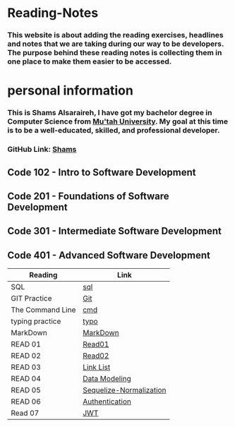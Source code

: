 # Reading-Notes
### This website is about adding the reading exercises, headlines and notes that we are taking during our way to be developers. The purpose behind these reading notes is collecting them in one place to make them easier to be accessed.

# personal information 
### This is Shams Alsaraireh, I have got my bachelor degree in Computer Science  from [Mu'tah University](https://www.mutah.edu.jo/Home.aspx). My goal at this time is to be a well-educated, skilled, and professional developer.

### GitHub Link: [Shams](https://github.com/shamssar)



## Code 102 - Intro to Software Development
## Code 201 - Foundations of Software Development
## Code 301 - Intermediate Software Development
## Code 401 - Advanced Software Development


| Reading               | Link |
| -----------           | ----------- |
| SQL                   | [sql](Sql.md)|
|GIT Practice           | [Git](Git.md)|    
|The Command Line       | [cmd](cmd.md)|
|typing practice        | [typo](Typo.md)|
| MarkDown              | [MarkDown](markdown.md)
|READ 01                | [Read01](READ01.md)|
|READ 02                | [Read02](READ02.md)
|READ 03                | [Link List](READ03.md)
|READ 04                | [Data Modeling](READ04.md)
|READ 05                |[Sequelize-Normalization](READ05.md)                         
|READ 06                |[Authentication](READ06.md)
|Read 07                |[JWT](README07.md)








